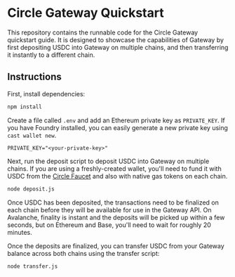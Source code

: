 # Circle Gateway Quickstart

This repository contains the runnable code for the Circle Gateway quickstart guide. It is designed to showcase the
capabilities of Gateway by first depositing USDC into Gateway on multiple chains, and then transferring it instantly to
a different chain.

## Instructions

First, install dependencies:

```bash
npm install
```

Create a file called `.env` and add an Ethereum private key as `PRIVATE_KEY`. If you have Foundry installed, you can
easily generate a new private key using `cast wallet new`.

```env
PRIVATE_KEY="<your-private-key>"
```

Next, run the deposit script to deposit USDC into Gateway on multiple chains. If you are using a freshly-created wallet,
you'll need to fund it with USDC from the [Circle Faucet](https://faucet.circle.com/) and also with native gas tokens on
each chain.

```bash
node deposit.js
```

Once USDC has been deposited, the transactions need to be finalized on each chain before they will be available for use
in the Gateway API. On Avalanche, finality is instant and the deposits will be picked up within a few seconds, but on
Ethereum and Base, you'll need to wait for roughly 20 minutes.

Once the deposits are finalized, you can transfer USDC from your Gateway balance across both chains using the transfer
script:

```bash
node transfer.js
```
